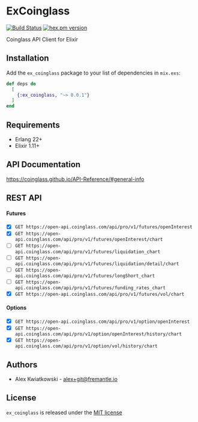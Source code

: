 # ExCoinglass
[![Build Status](https://github.com/fremantle-industries/ex_coinglass/workflows/test/badge.svg?branch=main)](https://github.com/fremantle-industries/ex_coinglass/actions?query=workflow%3Atest)
[![hex.pm version](https://img.shields.io/hexpm/v/ex_coinglass.svg?style=flat)](https://hex.pm/packages/ex_coinglass)

Coinglass API Client for Elixir

## Installation

Add the `ex_coinglass` package to your list of dependencies in `mix.exs`:

```elixir
def deps do
  [
    {:ex_coinglass, "~> 0.0.1"}
  ]
end
```

## Requirements

- Erlang 22+
- Elixir 1.11+

## API Documentation

https://coinglass.github.io/API-Reference/#general-info

## REST API

#### Futures

- [x] `GET https://open-api.coinglass.com/api/pro/v1/futures/openInterest`
- [x] `GET https://open-api.coinglass.com/api/pro/v1/futures/openInterest/chart`
- [ ] `GET https://open-api.coinglass.com/api/pro/v1/futures/liquidation_chart`
- [ ] `GET https://open-api.coinglass.com/api/pro/v1/futures/liquidation/detail/chart`
- [ ] `GET https://open-api.coinglass.com/api/pro/v1/futures/longShort_chart`
- [ ] `GET https://open-api.coinglass.com/api/pro/v1/futures/funding_rates_chart`
- [x] `GET https://open-api.coinglass.com/api/pro/v1/futures/vol/chart`

#### Options

- [x] `GET https://open-api.coinglass.com/api/pro/v1/option/openInterest`
- [x] `GET https://open-api.coinglass.com/api/pro/v1/option/openInterest/history/chart`
- [x] `GET https://open-api.coinglass.com/api/pro/v1/option/vol/history/chart`

## Authors

- Alex Kwiatkowski - alex+git@fremantle.io

## License

`ex_coinglass` is released under the [MIT license](./LICENSE)
